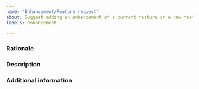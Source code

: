 ---name: "Enhancement/Feature request" about: Suggest adding an enhancement of a current feature or a new feature in Pyomolabels: enhancement---<!--*Please add a concise summary of your suggestion here.*-->### Rationale<!--*Is your feature request related to a problem? Please describe it!*-->### Description<!--*Describe the solution you'd like and the alternatives you have considered.*-->### Additional information<!--*Add any other context about the feature request here.*--><!-- If you want to ask a question (how to use Pyomo, what it can do, etc.), please post it in the [Pyomo forum](https://groups.google.com/forum/#!forum/pyomo-forum). -->